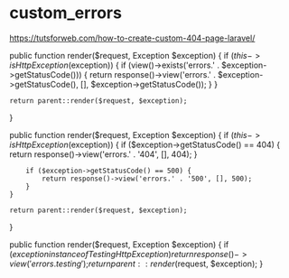 # custom_errors

<!-- Contenuto migrato da _docs/custom_errors.txt -->

https://tutsforweb.com/how-to-create-custom-404-page-laravel/



public function render($request, Exception $exception)
{
    if ($this->isHttpException($exception)) {
        if (view()->exists('errors.' . $exception->getStatusCode())) {
            return response()->view('errors.' . $exception->getStatusCode(), [], $exception->getStatusCode());
        }
    }
 
    return parent::render($request, $exception);
}


public function render($request, Exception $exception)
{
    if ($this->isHttpException($exception)) {
        if ($exception->getStatusCode() == 404) {
            return response()->view('errors.' . '404', [], 404);
        }
         
        if ($exception->getStatusCode() == 500) {
            return response()->view('errors.' . '500', [], 500);
        }
    }
 
    return parent::render($request, $exception);
}


public function render($request, Exception $exception)
{
    if ($exception instanceof TestingHttpException) {
        return response()->view('errors.testing');
    }
    return parent::render($request, $exception);
}